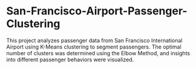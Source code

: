 # San-Francisco-Airport-Passenger-Clustering
 This project analyzes passenger data from San Francisco International Airport using K-Means clustering to segment passengers. The optimal number of clusters was determined using the Elbow Method, and insights into different passenger behaviors were visualized.
